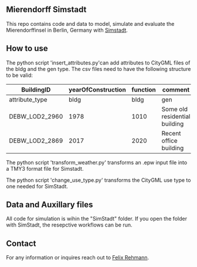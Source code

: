 ## Mierendorff Simstadt 

This repo contains code and data to model, simulate and evaluate the Mierendorffinsel in Berlin, Germany with [Simstadt](https://simstadt.hft-stuttgart.de/).

## How to use 

The python script 'insert_attributes.py'can add attributes to CityGML files of the bldg and the gen type. The csv files need to have the following structure to be valid:

| BuildingID       | yearOfConstruction | function | comment                    |
|------------------|--------------------|----------|----------------------------|
| attribute_type   | bldg               | bldg     | gen                        |
| DEBW_LOD2_2960   | 1978               | 1010     | Some old residential building |
| DEBW_LOD2_2869   | 2017               | 2020     | Recent office building     |

The python script 'transform_weather.py' transforms an .epw input file into a TMY3 format file for Simstadt. 

The python script 'change_use_type.py' transforms the CityGML use type to one needed for SimStadt. 


## Data and Auxillary files 

All code for simulation is wihin the "SimStadt" folder. If you open the folder with SimStadt, the resepctive workflows can be run. 

## Contact 

For any information or inquires reach out to [Felix Rehmann](mailto:Rehmann@tu-berlin.de).
